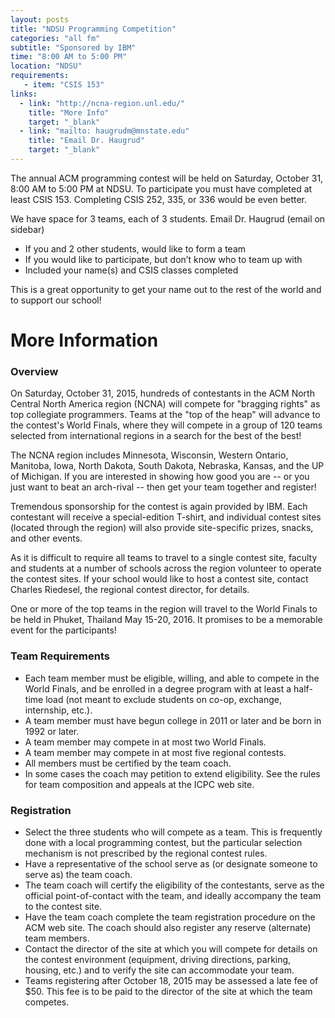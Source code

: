 ```yaml
---
layout: posts
title: "NDSU Programming Competition"
categories: "all fm"
subtitle: "Sponsored by IBM"
time: "8:00 AM to 5:00 PM"
location: "NDSU"
requirements:
   - item: "CSIS 153"
links:
  - link: "http://ncna-region.unl.edu/"
    title: "More Info"
    target: "_blank"
  - link: "mailto: haugrudm@mnstate.edu"
    title: "Email Dr. Haugrud"
    target: "_blank"
---
```


The annual ACM programming contest will be held on Saturday, October 31, 8:00 AM to 5:00 PM at NDSU.  To participate you must have completed at least CSIS 153. Completing CSIS 252, 335, or 336 would be even better.
 
We have space for 3 teams, each of 3 students. Email Dr. Haugrud (email on sidebar)
* If you and 2 other students, would like to form a team
* If you would like to participate, but don’t know who to team up with
* Included your name(s) and CSIS classes completed

This is a great opportunity to get your name out to the rest of the world and to support our school!

# More Information

### Overview

On Saturday, October 31, 2015, hundreds of contestants in the ACM North Central North America region (NCNA) will compete for "bragging rights" as top collegiate programmers. Teams at the "top of the heap" will advance to the contest's World Finals, where they will compete in a group of 120 teams selected from international regions in a search for the best of the best!

The NCNA region includes Minnesota, Wisconsin, Western Ontario, Manitoba, Iowa, North Dakota, South Dakota, Nebraska, Kansas, and the UP of Michigan. If you are interested in showing how good you are -- or you just want to beat an arch-rival -- then get your team together and register!

Tremendous sponsorship for the contest is again provided by IBM. Each contestant will receive a special-edition T-shirt, and individual contest sites (located through the region) will also provide site-specific prizes, snacks, and other events.

As it is difficult to require all teams to travel to a single contest site, faculty and students at a number of schools across the region volunteer to operate the contest sites. If your school would like to host a contest site, contact Charles Riedesel, the regional contest director, for details.

One or more of the top teams in the region will travel to the World Finals to be held in Phuket, Thailand May 15-20, 2016. It promises to be a memorable event for the participants!

 
### Team Requirements

* Each team member must be eligible, willing, and able to compete in the World Finals, and be enrolled in a degree program with at least a half-time load (not meant to exclude students on co-op, exchange, internship, etc.).
* A team member must have begun college in 2011 or later and be born in 1992 or later.
* A team member may compete in at most two World Finals.
* A team member may compete in at most five regional contests.
* All members must be certified by the team coach.
* In some cases the coach may petition to extend eligibility. See the rules for team composition and appeals at the ICPC web site.

 
### Registration
* Select the three students who will compete as a team. This is frequently done with a local programming contest, but the particular selection mechanism is not prescribed by the regional contest rules.
* Have a representative of the school serve as (or designate someone to serve as) the team coach.
* The team coach will certify the eligibility of the contestants, serve as the official point-of-contact with the team, and ideally accompany the team to the contest site.
* Have the team coach complete the team registration procedure on the ACM web site. The coach should also register any reserve (alternate) team members.
* Contact the director of the site at which you will compete for details on the contest environment (equipment, driving directions, parking, housing, etc.) and to verify the site can accommodate your team.
* Teams registering after October 18, 2015 may be assessed a late fee of $50. This fee is to be paid to the director of the site at which the team competes.


